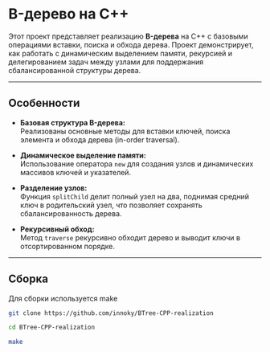 # B-дерево на C++

Этот проект представляет реализацию **B-дерева** на C++ с базовыми операциями вставки, поиска и обхода дерева. Проект демонстрирует, как работать с динамическим выделением памяти, рекурсией и делегированием задач между узлами для поддержания сбалансированной структуры дерева.

---

## Особенности

- **Базовая структура B-дерева:**  
  Реализованы основные методы для вставки ключей, поиска элемента и обхода дерева (in-order traversal).

- **Динамическое выделение памяти:**  
  Использование оператора `new` для создания узлов и динамических массивов ключей и указателей.

- **Разделение узлов:**  
  Функция `splitChild` делит полный узел на два, поднимая средний ключ в родительский узел, что позволяет сохранять сбалансированность дерева.

- **Рекурсивный обход:**  
  Метод `traverse` рекурсивно обходит дерево и выводит ключи в отсортированном порядке.

---

## Сборка
Для сборки используется make
```bash
git clone https://github.com/innoky/BTree-CPP-realization
```
``` bash
cd BTree-CPP-realization
```
```bash
make
```


